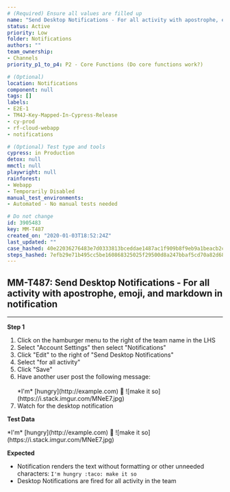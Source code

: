 ```yaml
---
# (Required) Ensure all values are filled up
name: "Send Desktop Notifications - For all activity with apostrophe, emoji, and markdown in notification"
status: Active
priority: Low
folder: Notifications
authors: ""
team_ownership: 
- Channels
priority_p1_to_p4: P2 - Core Functions (Do core functions work?)

# (Optional)
location: Notifications
component: null
tags: []
labels: 
- E2E-1
- TM4J-Key-Mapped-In-Cypress-Release
- cy-prod
- rf-cloud-webapp
- notifications

# (Optional) Test type and tools
cypress: in Production
detox: null
mmctl: null
playwright: null
rainforest: 
- Webapp
- Temporarily Disabled
manual_test_environments: 
- Automated - No manual tests needed

# Do not change
id: 3905483
key: MM-T487
created_on: "2020-01-03T18:52:24Z"
last_updated: ""
case_hashed: 40e22036276483e7d0333813bceddae1487ac1f909b8f9eb9a1beacb2c08685e40128efcd8883f0b0c078e8cd975b37c
steps_hashed: 7efb29e71b495cc5be160868325025f29500d8a247bbaf5cd70a82d68ecd0ef3ae3ca9bda3d5b17d8ef8501c89c7915d
---
```


<!-- (Auto-generated) Based on frontmatter's "key" and "name" -->

## MM-T487: Send Desktop Notifications - For all activity with apostrophe, emoji, and markdown in notification

---

**Step 1**

1. Click on the hamburger menu to the right of the team name in the LHS
2. Select "Account Settings" then select "Notifications"
3. Click "Edit" to the right of "Send Desktop Notifications"
4. Select "for all activity"
5. Click "Save"
6. Have another user post the following message:
   \
   \
   \*I'm\* \[hungry]\(http\://example.com) :taco: !\[make it so]\(https\://i.stack.imgur.com/MNeE7.jpg)
7. Watch for the desktop notification

**Test Data**

\*I'm\* \[hungry]\(http\://example.com) :taco: !\[make it so]\(https\://i.stack.imgur.com/MNeE7.jpg)

**Expected**

- Notification renders the text without formatting or other unneeded characters: `I'm hungry :taco: make it so`
- Desktop Notifications are fired for all activity in the team
